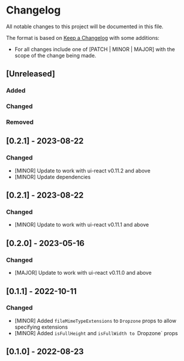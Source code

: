 # Changelog

All notable changes to this project will be documented in this file.

The format is based on [Keep a Changelog](https://keepachangelog.com/en/1.0.0/) with some additions:
- For all changes include one of [PATCH | MINOR | MAJOR] with the scope of the change being made.

## [Unreleased]

### Added

### Changed

### Removed

## [0.2.1] - 2023-08-22

### Changed
- [MINOR] Update to work with ui-react v0.11.2 and above
- [MINOR] Update dependencies

## [0.2.1] - 2023-08-22

### Changed
- [MINOR] Update to work with ui-react v0.11.1 and above

## [0.2.0] - 2023-05-16

### Changed
- [MAJOR] Update to work with ui-react v0.11.0 and above

## [0.1.1] - 2022-10-11

### Changed
- [MINOR] Added `fileMimeTypeExtensions` to `Dropzone` props to allow specifying extensions
- [MINOR] Added `isFullHeight` and `isFullWidth to `Dropzone` props

## [0.1.0] - 2022-08-23
